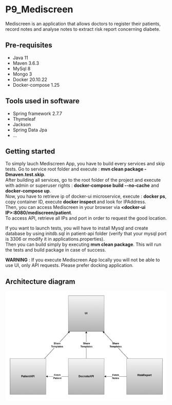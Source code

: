 # P9_Mediscreen

Mediscreen is an application that allows doctors to register their patients, record notes and analyse notes to extract risk report concerning diabete. 

## Pre-requisites

* Java 11
* Maven 3.6.3
* MySql 8
* Mongo 3
* Docker 20.10.22
* Docker-compose 1.25

## Tools used in software

* Spring framework 2.7.7
* Thymeleaf 
* Jackson
* Spring Data Jpa
* ...
     
## Getting started

To simply lauch Mediscreen App, you have to build every services and skip tests. Go to service root folder and execute : **mvn clean package -Dmaven.test.skip**.  
After building all services, go to the root folder of the project and execute with admin or superuser rights : **docker-compose build --no-cache** and **docker-compose up**.  
Now, you have to retrieve ip of docker-ui microservice, execute : **docker ps**, copy container ID, execute **docker inspect <containerID>** and look for IPAddress.  
Then, you can access Mediscreen in your browser via **\<docker-ui IP\>:8080/mediscreen/patient**.  
To access API, retrieve all IPs and port in order to request the good location.  
   
If you want to launch tests, you will have to install Mysql and create database by using initdb.sql in patient-api folder (verify that your mysql port is 3306 or modify it in applications.properties).  
Then you can build simply by executing **mvn clean package**. This will run the tests and build package in case of success.  

**WARNING** : If you execute Mediscreen App locally you will not be able to use UI, only API requests. Please prefer docking application.  

## Architecture diagram

![Architecture diagram](./architecture_microservice.png)
